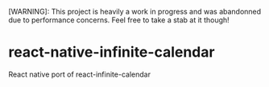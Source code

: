 [WARNING]: This project is heavily a work in progress and was abandonned due to performance concerns. Feel free to take a stab at it though!

# react-native-infinite-calendar
React native port of react-infinite-calendar
